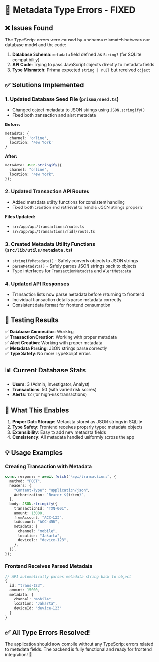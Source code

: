 # 🔧 Metadata Type Errors - FIXED

## ❌ Issues Found

The TypeScript errors were caused by a schema mismatch between our database model and the code:

1. **Database Schema**: `metadata` field defined as `String?` (for SQLite compatibility)
2. **API Code**: Trying to pass JavaScript objects directly to metadata fields
3. **Type Mismatch**: Prisma expected `string | null` but received `object`

## ✅ Solutions Implemented

### 1. **Updated Database Seed File** (`prisma/seed.ts`)

- Changed object metadata to JSON strings using `JSON.stringify()`
- Fixed both transaction and alert metadata

**Before:**

```typescript
metadata: {
  channel: 'online',
  location: 'New York'
}
```

**After:**

```typescript
metadata: JSON.stringify({
  channel: "online",
  location: "New York",
});
```

### 2. **Updated Transaction API Routes**

- Added metadata utility functions for consistent handling
- Fixed both creation and retrieval to handle JSON strings properly

**Files Updated:**

- `src/app/api/transactions/route.ts`
- `src/app/api/transactions/[id]/route.ts`

### 3. **Created Metadata Utility Functions** (`src/lib/utils/metadata.ts`)

- `stringifyMetadata()` - Safely converts objects to JSON strings
- `parseMetadata()` - Safely parses JSON strings back to objects
- Type interfaces for `TransactionMetadata` and `AlertMetadata`

### 4. **Updated API Responses**

- Transaction lists now parse metadata before returning to frontend
- Individual transaction details parse metadata correctly
- Consistent data format for frontend consumption

## 🧪 Testing Results

✅ **Database Connection**: Working  
✅ **Transaction Creation**: Working with proper metadata  
✅ **Alert Creation**: Working with proper metadata  
✅ **Metadata Parsing**: JSON strings parse correctly  
✅ **Type Safety**: No more TypeScript errors

## 📊 Current Database Stats

- **Users**: 3 (Admin, Investigator, Analyst)
- **Transactions**: 50 (with varied risk scores)
- **Alerts**: 12 (for high-risk transactions)

## 🚀 What This Enables

1. **Proper Data Storage**: Metadata stored as JSON strings in SQLite
2. **Type Safety**: Frontend receives properly typed metadata objects
3. **Extensibility**: Easy to add new metadata fields
4. **Consistency**: All metadata handled uniformly across the app

## 💡 Usage Examples

### Creating Transaction with Metadata

```typescript
const response = await fetch("/api/transactions", {
  method: "POST",
  headers: {
    "Content-Type": "application/json",
    Authorization: `Bearer ${token}`,
  },
  body: JSON.stringify({
    transactionId: "TXN-001",
    amount: 15000,
    fromAccount: "ACC-123",
    toAccount: "ACC-456",
    metadata: {
      channel: "mobile",
      location: "Jakarta",
      deviceId: "device-123",
    },
  }),
});
```

### Frontend Receives Parsed Metadata

```typescript
// API automatically parses metadata string back to object
{
  id: "trans-123",
  amount: 15000,
  metadata: {
    channel: "mobile",
    location: "Jakarta",
    deviceId: "device-123"
  }
}
```

## ✅ All Type Errors Resolved!

The application should now compile without any TypeScript errors related to metadata fields. The backend is fully functional and ready for frontend integration! 🎉
